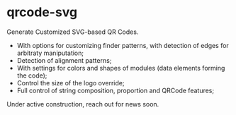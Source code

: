 # qrcode-svg

Generate Customized SVG-based QR Codes.

* With options for customizing finder patterns, with detection of edges for arbitraty maniputation;
* Detection of alignment patterns;
* With settings for colors and shapes of modules (data elements forming the code);
* Control the size of the logo override;
* Full control of string composition, proportion and QRCode features;

Under active construction, reach out for news soon.
